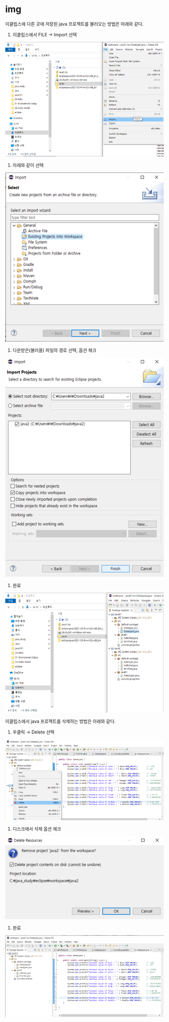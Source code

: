 # img

이클립스에 다른 곳에 저장된 java 프로젝트를 불러오는 방법은 아래와 같다.

1. 이클립스에서 FILE → Import 선택

![Untitled](img%20f49e34c8d70448d1bb3943eb6fbb8310/Untitled.png)

1. 아래와 같이 선택

![Untitled](img%20f49e34c8d70448d1bb3943eb6fbb8310/Untitled%201.png)

1. 다운받은(불러올) 파일의 경로 선택, 옵션 체크

![Untitled](img%20f49e34c8d70448d1bb3943eb6fbb8310/Untitled%202.png)

1. 완료

![Untitled](img%20f49e34c8d70448d1bb3943eb6fbb8310/Untitled%203.png)

이클립스에서 java 프로젝트를 삭제하는 방법은 아래와 같다.

1. 우클릭 → Delete 선택

![Untitled](img%20f49e34c8d70448d1bb3943eb6fbb8310/Untitled%204.png)

1. 디스크에서 삭제 옵션 체크

![Untitled](img%20f49e34c8d70448d1bb3943eb6fbb8310/Untitled%205.png)

1. 완료

![Untitled](img%20f49e34c8d70448d1bb3943eb6fbb8310/Untitled%206.png)